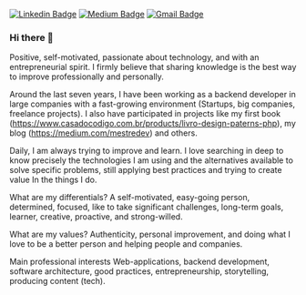 [![Linkedin Badge](https://img.shields.io/badge/-gabrielanhaia-blue?style=flat-square&logo=Linkedin&logoColor=white&link=https://www.linkedin.com/in/gabrielanhaia/)](https://www.linkedin.com/in/gabrielanhaia/) 
[![Medium Badge](https://img.shields.io/badge/-@mestredev-mestredev?style=flat-square&labelColor=000000&logo=Medium&link=https://medium.com/mestredev/)](https://medium.com/mestredev/)
[![Gmail Badge](https://img.shields.io/badge/-anhaia.gabriel@gmail.com-c14438?style=flat-square&logo=Gmail&logoColor=white&link=mailto:anhaia.gabriel@gmail.com)](mailto:anhaia.gabriel@gmail.com)

### Hi there 👋

Positive, self-motivated, passionate about technology, and with an entrepreneurial spirit. I firmly believe that sharing knowledge is the best way to improve professionally and personally.

Around the last seven years, I have been working as a backend developer in large companies with a fast-growing environment (Startups, big companies, freelance projects). I also have participated in projects like my first book (https://www.casadocodigo.com.br/products/livro-design-paterns-php), my blog (https://medium.com/mestredev) and others.

Daily, I am always trying to improve and learn. I love searching in deep to know precisely the technologies I am using and the alternatives available to solve specific problems, still applying best practices and trying to create value In the things I do.

What are my differentials?
A self-motivated, easy-going person, determined, focused, like to take significant challenges, long-term goals, learner, creative, proactive, and strong-willed.

What are my values?
Authenticity, personal improvement, and doing what I love to be a better person and helping people and companies.

Main professional interests
Web-applications, backend development, software architecture, good practices, entrepreneurship, storytelling, producing content (tech). 


